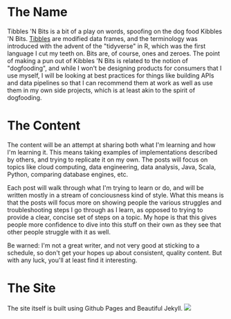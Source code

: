 # The Name

Tibbles 'N Bits is a bit of a play on words, spoofing on the dog food Kibbles 'N Bits. [Tibbles](https://r4ds.had.co.nz/tibbles.html) are modified data frames, and the terminology was introduced with the advent of the "tidyverse" in R, which was the first language I cut my teeth on. Bits are, of course, ones and zeroes. The point of making a pun out of Kibbles 'N Bits is related to the notion of "dogfooding", and while I won't be designing products for consumers that I use myself, I will be looking at best practices for things like building APIs and data pipelines so that I can recommend them at work as well as use them in my own side projects, which is at least akin to the spirit of dogfooding.

# The Content

The content will be an attempt at sharing both what I'm learning and how I'm learning it. This means taking examples of implementations described by others, and trying to replicate it on my own. The posts will focus on topics like cloud computing, data engineering, data analysis, Java, Scala, Python, comparing database engines, etc. 

Each post will walk through what I'm trying to learn or do, and will be written mostly in a stream of conciousness kind of style. What this means is that the posts will focus more on showing people the various struggles and troubleshooting steps I go through as I learn, as opposed to trying to provide a clear, concise set of steps on a topic. My hope is that this gives people more confidence to dive into this stuff on their own as they see that other people struggle with it as well. 

Be warned: I'm not a great writer, and not very good at sticking to a schedule, so don't get your hopes up about consistent, quality content. But with any luck, you'll at least find it interesting.

# The Site

The site itself is built using Github Pages and Beautiful Jekyll.
[![](https://i.imgur.com/zNBkzj1.png)](https://beautifuljekyll.com/)
